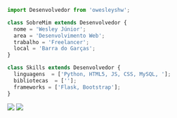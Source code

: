 ```js
import Desenvolvedor from 'owesleyshw';

class SobreMim extends Desenvolvedor {
  nome = 'Wesley Júnior';
  area = 'Desenvolvimento Web';
  trabalho = 'Freelancer';
  local = 'Barra do Garças';
}

class Skills extends Desenvolvedor {
  linguagens  = ['Python, HTML5, JS, CSS, MySQL, '];
  bibliotecas  = [''];
  frameworks = ['Flask, Bootstrap'];
}
```

<p align="left">
  <a href="www.linkedin.com/in/owesleyshw" alt="Linkedin">
  <img src="https://img.shields.io/badge/-Linkedin-0e76a8?style=flat-square&logo=Linkedin&logoColor=white&link=www.linkedin.com/in/owesleyshw" /></a>
  
  <a href="https://www.instagram.com/wesley.j2" alt="Instagram">
  <img src="https://img.shields.io/badge/-Instagram-DF0174?style=flat-square&labelColor=DF0174&logo=instagram&logoColor=white&link=https://www.instagram.com/owesleyshw"/></a>
</p>  
